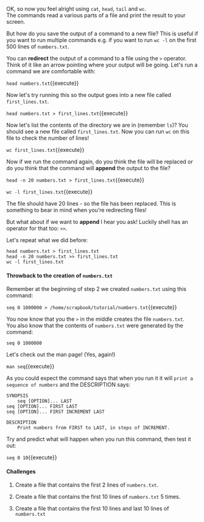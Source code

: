 OK, so now you feel alright using `cat`, `head`, `tail` and `wc`.  
The commands read a various parts of a file and print the result to your screen.

But how do you save the output of a command to a new file? This is useful if 
you want to run multiple commands e.g. if you want to run `wc -l` on the first 
500 lines of `numbers.txt`.

You can **redirect** the output of a command to a file using the `>` operator.
Think of it like an arrow pointing where your output will be going.  Let's run 
a command we are comfortable with:

`head numbers.txt`{{execute}}

Now let's try running this so the output goes into a new file called 
`first_lines.txt`.

`head numbers.txt > first_lines.txt`{{execute}}

Now let's list the contents of the directory we are in (remember `ls`)?  You 
should see a new file called `first_lines.txt`. Now you can run `wc` on this 
file to check the number of lines!

`wc first_lines.txt`{{execute}}

Now if we run the command again, do you think the file will be replaced or do 
you think that the command will **append** the output to the file?

`head -n 20 numbers.txt > first_lines.txt`{{execute}}

`wc -l first_lines.txt`{{execute}}

The file should have 20 lines - so the file has been replaced. This is 
something to bear in mind when you're redirecting files!

But what about if we want to **append** I hear you ask! Luckily shell has an 
operator for that too: `>>`.

Let's repeat what we did before:

```
head numbers.txt > first_lines.txt
head -n 20 numbers.txt >> first_lines.txt
wc -l first_lines.txt
```

#### Throwback to the creation of `numbers.txt`

Remember at the beginning of step 2 we created `numbers.txt` using this 
command:

`seq 0 1000000 > /home/scrapbook/tutorial/numbers.txt`{{execute}}

You now know that you the `>` in the middle creates the file `numbers.txt`.  
You also know that the contents of `numbers.txt` were generated by the command:

`seq 0 1000000`

Let's check out the man page! (Yes, again!)

`man seq`{{execute}}

As you could expect the command says that when you run it it will `print a 
sequence of numbers` and the DESCRIPTION says:

```
SYNOPSIS
    seq [OPTION]... LAST
seq [OPTION]... FIRST LAST
seq [OPTION]... FIRST INCREMENT LAST

DESCRIPTION
    Print numbers from FIRST to LAST, in steps of INCREMENT.
```

Try and predict what will happen when you run this command, then test it out:

`seq 0 10`{{execute}}

#### Challenges

1. Create a file that contains the first 2 lines of `numbers.txt`.

2. Create a file that contains the first 10 lines of `numbers.txt` 5 times.

3. Create a file that contains the first 10 lines and last 10 lines 
of `numbers.txt`
